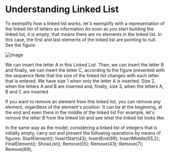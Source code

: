 # Understanding Linked List

To exemplify how a linked list works, let's exemplify with a representation of the linked list of letters as information
As soon as you start building the linked list, it is empty, that means there are no elements in the linked list. In this case, the first and last elements of the linked list are pointing to null. See the figure:

![image](https://github.com/eriksensousa/Code-Challenges/assets/126014537/ac60b47f-8755-4878-8d40-a92ca12143eb)


We can insert the letter A in this Linked List. Then, we can insert the letter B and finally, we can insert the letter C, according to the figure presented with the sequence
Note that the size of the linked list changes with each letter that is entered. We have size 1 when only the letter A is inserted. Size 2, when the letters A and B are inserted and, finally, size 3, when the letters A, B and C are inserted



If you want to remove an element from this linked list, you can remove any element, regardless of the element's position. It can be at the beginning, at the end and even there in the middle of the linked list
For example, let's remove the letter B from the linked list and see what the linked list looks like.



In the same way as the model, considering a linked list of integers that is initially empty, carry out and present the following operations by means of figures:
StartElement();
InsertStart(43);
InsertEnd(89);
InsertMiddle(55,2);
FinalElement();
ShowList();
Remove(55);
Remove(43);
Remove(7);
Remove(89);


